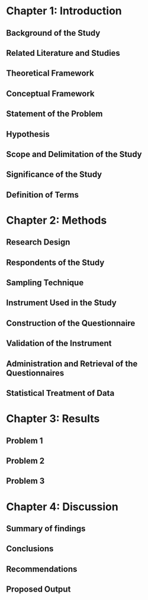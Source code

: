 # Chapter 1: Introduction
## Background of the Study
## Related Literature and Studies
## Theoretical Framework
## Conceptual Framework
## Statement of the Problem
## Hypothesis
## Scope and Delimitation of the Study
## Significance of the Study
## Definition of Terms

# Chapter 2: Methods 
## Research Design
## Respondents of the Study
## Sampling Technique
## Instrument Used in the Study
## Construction of the Questionnaire
## Validation of the Instrument
## Administration and Retrieval of the Questionnaires
## Statistical Treatment of Data

# Chapter 3: Results
## Problem 1
## Problem 2
## Problem 3

# Chapter 4: Discussion
## Summary of findings 
## Conclusions
## Recommendations
## Proposed Output